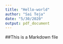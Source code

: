 ```yaml
---
title: "Hello-world"
author: "Sai Teja"
date: "5/30/2020"
output: pdf_document
---
```


##This is a Markdown file
